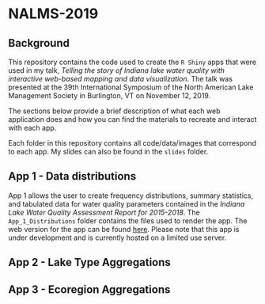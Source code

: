 # NALMS-2019 

## Background 

This repository contains the code used to create the `R Shiny` apps that were used in my talk, *Telling the story of Indiana lake water quality with interactive web-based mapping and data visualization*.  The talk was presented at the 39th International Symposium of the North American Lake Management Society in Burlington, VT on November 12, 2019.  

The sections below provide a brief description of what each web application does and how you can find the materials to recreate and interact with each app.  

Each folder in this repository contains all code/data/images that correspond to each app. My slides can also be found in the `slides` folder. 

## App 1 - Data distributions 

App 1 allows the user to create frequency distributions, summary statistics, and tabulated data for water quality parameters contained in the *Indiana Lake Water Quality Assessment Report for 2015-2018*.  The `App_1_Distributions` folder contains the files used to render the app.  The web version for the app can be found [here](https://corysauve.shinyapps.io/nalms_app_1/).  Please note that this app is under development and is currently hosted on a limited use server.  

## App 2 - Lake Type Aggregations 



## App 3 - Ecoregion Aggregations 


